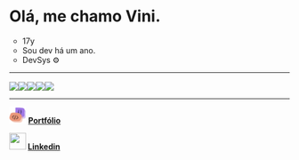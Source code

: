 <h1>Olá, me chamo Vini.</h1>

<ul type='circle'>
<li>17y
<li>Sou dev há um ano.
<li>DevSys ⚙️
</ul>

<hr>

<img loading='lazy' align='center' width='20%' src="https://cdn.jsdelivr.net/gh/devicons/devicon/icons/javascript/javascript-original.svg" /><img loading='lazy' align='center' width='20%' src="https://cdn.jsdelivr.net/gh/devicons/devicon/icons/python/python-original.svg" /><img loading='lazy' align='center' width='20%' src="https://cdn.jsdelivr.net/gh/devicons/devicon/icons/cplusplus/cplusplus-original.svg" /><img align='center' width='20%' src="https://cdn.jsdelivr.net/gh/devicons/devicon/icons/java/java-original.svg" /><img loading='lazy' align="center" width="20%" src="https://cdn.jsdelivr.net/gh/devicons/devicon/icons/linux/linux-original.svg" />


<hr>

<img width='30' height='30' src="logo.svg"> <strong>  <a href='https://port-1wzw.onrender.com' target='_blank'>Portfólio</a>

<img width='30' height='30' src="https://cdn.jsdelivr.net/gh/devicons/devicon/icons/linkedin/linkedin-original.svg" />  <a href='https://www.linkedin.com/in/vinicius-gabriel-639869297/' target='_blank'><strong>Linkedin</strong></a>
